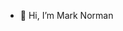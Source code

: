 - 👋 Hi, I’m Mark Norman

<!---
markamooti/markamooti is a ✨ special ✨ repository because its `README.md` (this file) appears on your GitHub profile.
You can click the Preview link to take a look at your changes.
--->
